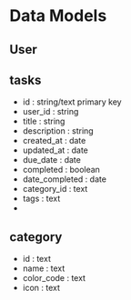 
# Data Models

## User


## tasks

- id : string/text primary key
- user_id : string
- title : string
- description : string
- created_at : date
- updated_at : date
- due_date : date
- completed : boolean
- date_completed : date
- category_id : text 
- tags : text
-

## category

- id : text 
- name : text
- color_code : text
- icon : text
